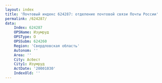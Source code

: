 ```yaml
---
layout: index
title: 'Почтовый индекс 624287: отделение почтовой связи Почты России'
permalink: /624287/
data:
    Index: 624287
    OPSName: Изумруд
    OPSType: О
    OPSSubm: 624260
    Region: 'Свердловская область'
    Autonom: ''
    Area: ''
    City: Асбест
    City1: Изумруд
    ActDate: '20001030'
    IndexOld: ''
---
```

